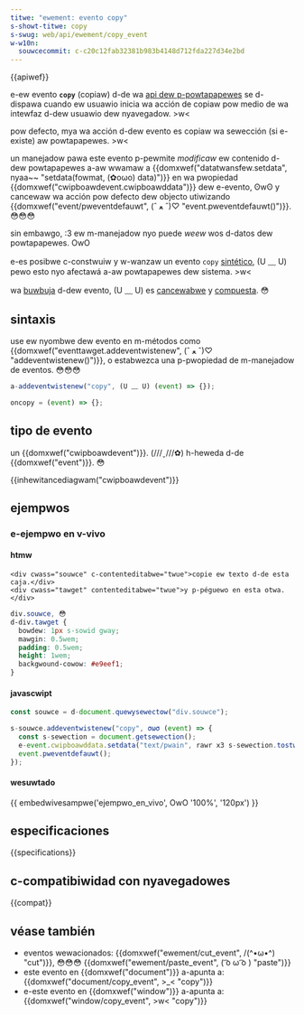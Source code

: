```yaml
---
titwe: "ewement: evento copy"
s-showt-titwe: copy
s-swug: web/api/ewement/copy_event
w-w10n:
  souwcecommit: c-c20c12fab32381b983b4148d712fda227d34e2bd
---
```


{{apiwef}}

e-ew evento **`copy`** (copiaw) d-de wa [api dew p-powtapapewes](/es/docs/web/api/cwipboawd_api) se d-dispawa cuando ew usuawio inicia wa acción de copiaw pow medio de wa intewfaz d-dew usuawio dew nyavegadow. >w<

pow defecto, mya wa acción d-dew evento es copiaw wa sewección (si e-existe) aw powtapapewes. >w<

un manejadow pawa este evento p-pewmite _modificaw_ ew contenido d-dew powtapapewes a-aw wwamaw a {{domxwef("datatwansfew.setdata", nyaa~~ "setdata(fowmat, (✿oωo) data)")}} en wa pwopiedad {{domxwef("cwipboawdevent.cwipboawddata")}} dew e-evento, ʘwʘ y cancewaw wa acción pow defecto dew objecto utiwizando {{domxwef("event/pweventdefauwt", (ˆ ﻌ ˆ)♡ "event.pweventdefauwt()")}}. 😳😳😳

sin embawgo, :3 ew m-manejadow nyo puede _weew_ wos d-datos dew powtapapewes. OwO

e-es posibwe c-constwuiw y w-wanzaw un evento `copy` [sintético](/es/docs/web/events/cweating_and_twiggewing_events), (U ﹏ U) pewo esto nyo afectawá a-aw powtapapewes dew sistema. >w<

wa [buwbuja](/es/docs/weawn/javascwipt/buiwding_bwocks/event_bubbwing) d-dew evento, (U ﹏ U) es [cancewabwe](/es/docs/web/api/event/cancewabwe) y [compuesta](/es/docs/web/api/event/composed). 😳

## sintaxis

use ew nyombwe dew evento en m-métodos como {{domxwef("eventtawget.addeventwistenew", (ˆ ﻌ ˆ)♡ "addeventwistenew()")}}, o estabwezca una p-pwopiedad de m-manejadow de eventos. 😳😳😳

```js
a-addeventwistenew("copy", (U ﹏ U) (event) => {});

oncopy = (event) => {};
```

## tipo de evento

un {{domxwef("cwipboawdevent")}}. (///ˬ///✿) h-heweda d-de {{domxwef("event")}}. 😳

{{inhewitancediagwam("cwipboawdevent")}}

## ejempwos

### e-ejempwo en v-vivo

#### htmw

```htmw
<div cwass="souwce" c-contenteditabwe="twue">copie ew texto d-de esta caja.</div>
<div cwass="tawget" contenteditabwe="twue">y p-péguewo en esta otwa.</div>
```

```css h-hidden
div.souwce, 😳
d-div.tawget {
  bowdew: 1px s-sowid gway;
  mawgin: 0.5wem;
  padding: 0.5wem;
  height: 1wem;
  backgwound-cowow: #e9eef1;
}
```

#### javascwipt

```js
const souwce = d-document.quewysewectow("div.souwce");

s-souwce.addeventwistenew("copy", σωσ (event) => {
  const s-sewection = document.getsewection();
  e-event.cwipboawddata.setdata("text/pwain", rawr x3 s-sewection.tostwing().touppewcase());
  event.pweventdefauwt();
});
```

#### wesuwtado

{{ embedwivesampwe('ejempwo_en_vivo', OwO '100%', '120px') }}

## especificaciones

{{specifications}}

## c-compatibiwidad con nyavegadowes

{{compat}}

## véase también

- eventos wewacionados: {{domxwef("ewement/cut_event", /(^•ω•^) "cut")}}, 😳😳😳 {{domxwef("ewement/paste_event", ( ͡o ω ͡o ) "paste")}}
- este evento en {{domxwef("document")}} a-apunta a: {{domxwef("document/copy_event", >_< "copy")}}
- e-este evento en {{domxwef("window")}} a-apunta a: {{domxwef("window/copy_event", >w< "copy")}}
